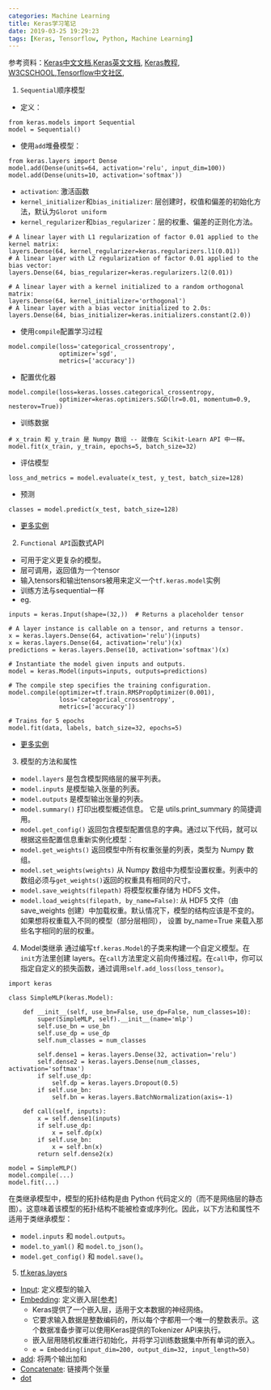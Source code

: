```yaml
---
categories: Machine Learning
title: Keras学习笔记
date: 2019-03-25 19:29:23
tags: [Keras, Tensorflow, Python, Machine Learning]
---
```

参考资料：[Keras中文文档](https://keras.io/zh/),[Keras英文文档](https://keras.io/), [Keras教程](https://blog.csdn.net/u014061630/article/details/81086564), [W3CSCHOOL](https://www.w3cschool.cn/tensorflow_python/tensorflow_python-5dym2s6j.html),[Tensorflow中文社区](https://www.tensorflow.org/api_docs/python/tf/keras),

1. `Sequential`顺序模型
- 定义：
```
from keras.models import Sequential
model = Sequential()
```
- 使用`add`堆叠模型：
```
from keras.layers import Dense
model.add(Dense(units=64, activation='relu', input_dim=100))
model.add(Dense(units=10, activation='softmax'))
```
  - `activation`: 激活函数
  - `kernel_initializer`和`bias_initializer`: 层创建时，权值和偏差的初始化方法，默认为`Glorot uniform`
  - `kernel_regularizer`和`bias_regularizer`：层的权重、偏差的正则化方法。
  ```
  # A linear layer with L1 regularization of factor 0.01 applied to the kernel matrix:
  layers.Dense(64, kernel_regularizer=keras.regularizers.l1(0.01))
  # A linear layer with L2 regularization of factor 0.01 applied to the bias vector:
  layers.Dense(64, bias_regularizer=keras.regularizers.l2(0.01))

  # A linear layer with a kernel initialized to a random orthogonal matrix:
  layers.Dense(64, kernel_initializer='orthogonal')
  # A linear layer with a bias vector initialized to 2.0s:
  layers.Dense(64, bias_initializer=keras.initializers.constant(2.0))
  ```

- 使用`compile`配置学习过程
```
model.compile(loss='categorical_crossentropy',
              optimizer='sgd',
              metrics=['accuracy'])
```

- 配置优化器
```
model.compile(loss=keras.losses.categorical_crossentropy,
              optimizer=keras.optimizers.SGD(lr=0.01, momentum=0.9, nesterov=True))
```

- 训练数据
```
# x_train 和 y_train 是 Numpy 数组 -- 就像在 Scikit-Learn API 中一样。
model.fit(x_train, y_train, epochs=5, batch_size=32)
```

- 评估模型
```
loss_and_metrics = model.evaluate(x_test, y_test, batch_size=128)
```

- 预测
```
classes = model.predict(x_test, batch_size=128)
```

- [更多实例](https://keras.io/getting-started/sequential-model-guide/)

2. `Functional API`函数式API
- 可用于定义更复杂的模型。
- 层可调用，返回值为一个tensor
- 输入tensors和输出tensors被用来定义一个`tf.keras.model`实例
- 训练方法与sequential一样
- eg.
```
inputs = keras.Input(shape=(32,))  # Returns a placeholder tensor

# A layer instance is callable on a tensor, and returns a tensor.
x = keras.layers.Dense(64, activation='relu')(inputs)
x = keras.layers.Dense(64, activation='relu')(x)
predictions = keras.layers.Dense(10, activation='softmax')(x)

# Instantiate the model given inputs and outputs.
model = keras.Model(inputs=inputs, outputs=predictions)

# The compile step specifies the training configuration.
model.compile(optimizer=tf.train.RMSPropOptimizer(0.001),
              loss='categorical_crossentropy',
              metrics=['accuracy'])

# Trains for 5 epochs
model.fit(data, labels, batch_size=32, epochs=5)
```
- [更多实例](https://keras.io/zh/getting-started/functional-api-guide/)

3. 模型的方法和属性
- `model.layers` 是包含模型网络层的展平列表。
- `model.inputs` 是模型输入张量的列表。
- `model.outputs` 是模型输出张量的列表。
- `model.summary()` 打印出模型概述信息。 它是 utils.print_summary 的简捷调用。
- `model.get_config()` 返回包含模型配置信息的字典。通过以下代码，就可以根据这些配置信息重新实例化模型：
- `model.get_weights()` 返回模型中所有权重张量的列表，类型为 Numpy 数组。
- `model.set_weights(weights)` 从 Numpy 数组中为模型设置权重。列表中的数组必须与`get_weights()`返回的权重具有相同的尺寸。
- `model.save_weights(filepath)` 将模型权重存储为 HDF5 文件。
- `model.load_weights(filepath, by_name=False)`: 从 HDF5 文件（由 save_weights 创建）中加载权重。默认情况下，模型的结构应该是不变的。 如果想将权重载入不同的模型（部分层相同）， 设置 by_name=True 来载入那些名字相同的层的权重。

4. Model类继承
通过编写`tf.keras.Model`的子类来构建一个自定义模型。在`init`方法里创建 layers。在`call`方法里定义前向传播过程。在`call`中，你可以指定自定义的损失函数，通过调用`self.add_loss(loss_tensor)`。
```
import keras

class SimpleMLP(keras.Model):

    def __init__(self, use_bn=False, use_dp=False, num_classes=10):
        super(SimpleMLP, self).__init__(name='mlp')
        self.use_bn = use_bn
        self.use_dp = use_dp
        self.num_classes = num_classes

        self.dense1 = keras.layers.Dense(32, activation='relu')
        self.dense2 = keras.layers.Dense(num_classes, activation='softmax')
        if self.use_dp:
            self.dp = keras.layers.Dropout(0.5)
        if self.use_bn:
            self.bn = keras.layers.BatchNormalization(axis=-1)

    def call(self, inputs):
        x = self.dense1(inputs)
        if self.use_dp:
            x = self.dp(x)
        if self.use_bn:
            x = self.bn(x)
        return self.dense2(x)

model = SimpleMLP()
model.compile(...)
model.fit(...)
```
在类继承模型中，模型的拓扑结构是由 Python 代码定义的（而不是网络层的静态图）。这意味着该模型的拓扑结构不能被检查或序列化。因此，以下方法和属性不适用于类继承模型：
- `model.inputs` 和 `model.outputs`。
- `model.to_yaml()` 和 `model.to_json()`。
- `model.get_config()` 和 `model.save()`。

5. [tf.keras.layers](https://www.tensorflow.org/api_docs/python/tf/keras/layers)
- [Input](https://www.tensorflow.org/api_docs/python/tf/keras/layers/Input): 定义模型的输入
- [Embedding](https://www.tensorflow.org/api_docs/python/tf/keras/layers/Embedding): 定义嵌入层[[参考](http://frankchen.xyz/2017/12/18/How-to-Use-Word-Embedding-Layers-for-Deep-Learning-with-Keras/)]
  - Keras提供了一个嵌入层，适用于文本数据的神经网络。
  - 它要求输入数据是整数编码的，所以每个字都用一个唯一的整数表示。这个数据准备步骤可以使用Keras提供的Tokenizer API来执行。
  - 嵌入层用随机权重进行初始化，并将学习训练数据集中所有单词的嵌入。
  - `e = Embedding(input_dim=200, output_dim=32, input_length=50)`	
- [add](https://www.tensorflow.org/api_docs/python/tf/keras/layers/add): 将两个输出加和
- [Concatenate](https://www.tensorflow.org/api_docs/python/tf/keras/layers/concatenate): 链接两个张量
- [dot](https://www.programcreek.com/python/example/89694/keras.layers.dot)
 

